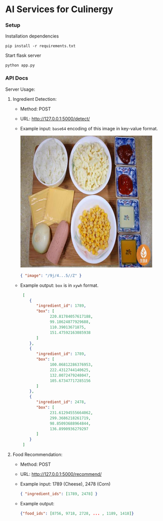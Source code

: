 # AI Services for Culinergy

### Setup
Installation dependencies
```
pip install -r requirements.txt
```
Start flask server
```
python app.py
```

### API Docs
Server Usage:

1. Ingredient Detection:

   - Method: POST
   - URL: http://127.0.0.1:5000/detect/
   - Example input: `base64` encoding of this image in key-value format.

      ![Example input image](./assets/rice_cheese_onion_ham_corn_ketchup.jpg "base64: /9j/4...5//Z")

     ```json
     { "image": "/9j/4...5//Z" }
     ```

   - Example output: `box` is in `xywh` format.

     ```json
      [
         {
            "ingredient_id": 1789,
            "box": [
                  220.81784057617188,
                  99.18624877929688,
                  110.39013671875,
                  151.47592163085938
            ]
         },
         {
            "ingredient_id": 1789,
            "box": [
                  100.06812286376953,
                  222.4312744140625,
                  132.0072479248047,
                  105.67347717285156
            ]
         },
         {
            "ingredient_id": 2478,
            "box": [
                  231.61294555664062,
                  299.3686218261719,
                  98.85093688964844,
                  136.8990936279297
            ]
         }
      ]
     ```

1. Food Recommendation:

   - Method: POST
   - URL: http://127.0.0.1:5000/recommend/
   - Example input: 1789 (Cheese), 2478 (Corn)
     ```json
     { "ingredient_ids": [1789, 2478] }
     ```
   - Example output: 

     ```json
     {"food_ids": [8756, 9718, 2728, ... , 1189, 1418]}
     ```
